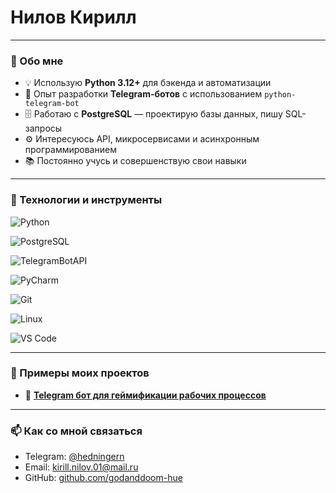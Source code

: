 # Нилов Кирилл

---

### 🐍 Обо мне

- 💡 Использую **Python 3.12+** для бэкенда и автоматизации  
- 🤖 Опыт разработки **Telegram-ботов** с использованием `python-telegram-bot`
- 🗄️ Работаю с **PostgreSQL** — проектирую базы данных, пишу SQL-запросы  
- ⚙️ Интересуюсь API, микросервисами и асинхронным программированием  
- 📚 Постоянно учусь и совершенствую свои навыки  

---

### 🧰 Технологии и инструменты

![Python](https://img.shields.io/badge/Python-3.12+-blue?logo=python)

![PostgreSQL](https://img.shields.io/badge/PostgreSQL-%23336791.svg?logo=postgresql&logoColor=white)

![TelegramBotAPI](https://img.shields.io/badge/Telegram_Bot_API-blue?logo=telegram)

![PyCharm](https://img.shields.io/badge/PyCharm-000000?logo=pycharm&logoColor=white)

![Git](https://img.shields.io/badge/Git-F05032.svg?logo=git&logoColor=white)

![Linux](https://img.shields.io/badge/Linux-FCC624?logo=linux&logoColor=black)

![VS Code](https://img.shields.io/badge/VS_Code-007ACC?logo=visual-studio-code&logoColor=white)

---

### 🚀 Примеры моих проектов

- 🤖 **[Telegram бот для геймификации рабочих процессов](https://github.com/godanddoom-hue/Jet_Game_Bot)**

---

### 📫 Как со мной связаться

- Telegram: [@hedningern](https://t.me/@hedningern)  
- Email: kirill.nilov.01@mail.ru  
- GitHub: [github.com/godanddoom-hue](https://github.com/godanddoom-hue)
